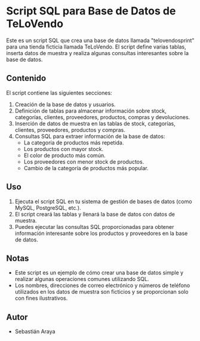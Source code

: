 # Script SQL para Base de Datos de TeLoVendo

Este es un script SQL que crea una base de datos llamada "telovendosprint" para una tienda ficticia llamada TeLoVendo. El script define varias tablas, inserta datos de muestra y realiza algunas consultas interesantes sobre la base de datos.

## Contenido

El script contiene las siguientes secciones:

1. Creación de la base de datos y usuarios.
2. Definición de tablas para almacenar información sobre stock, categorías, clientes, proveedores, productos, compras y devoluciones.
3. Inserción de datos de muestra en las tablas de stock, categorías, clientes, proveedores, productos y compras.
4. Consultas SQL para extraer información de la base de datos:
   - La categoría de productos más repetida.
   - Los productos con mayor stock.
   - El color de producto más común.
   - Los proveedores con menor stock de productos.
   - Cambio de la categoría de productos más popular.

## Uso

1. Ejecuta el script SQL en tu sistema de gestión de bases de datos (como MySQL, PostgreSQL, etc.).
2. El script creará las tablas y llenará la base de datos con datos de muestra.
3. Puedes ejecutar las consultas SQL proporcionadas para obtener información interesante sobre los productos y proveedores en la base de datos.

## Notas

- Este script es un ejemplo de cómo crear una base de datos simple y realizar algunas operaciones comunes utilizando SQL.
- Los nombres, direcciones de correo electrónico y números de teléfono utilizados en los datos de muestra son ficticios y se proporcionan solo con fines ilustrativos.


## Autor

- Sebastián Araya

